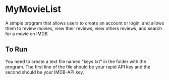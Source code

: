 # MyMovieList

A simple program that allows users to create an account or login, and allows them to review movies, view their reviews, view others reviews, and search for a movie on IMDB

## To Run
You need to create a text file named "keys.txt" in the folder with the program. The first line of the file should be your rapid API key and the second should be your IMDB-API key.
